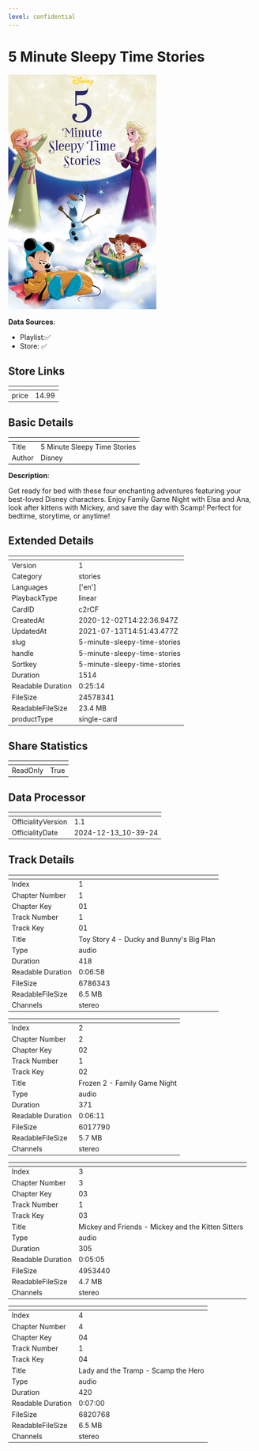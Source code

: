 ```yaml
---
level: confidential
---
```

# 5 Minute Sleepy Time Stories

![card_[c2rCF].png](../../img/cards/card_[c2rCF].png)

**Data Sources**: 

- Playlist:✅
- Store: ✅


## Store Links

| <!-- --> | <!-- --> |
| - | - |
| price | 14.99 |


## Basic Details

| <!-- --> | <!-- --> |
| - | - |
| Title | 5 Minute Sleepy Time Stories |
| Author | Disney |

**Description**:

Get ready for bed with these four enchanting adventures featuring your best-loved Disney characters. Enjoy Family Game Night with Elsa and Ana, look after kittens with Mickey, and save the day with Scamp! Perfect for bedtime, storytime, or anytime!



## Extended Details

| <!-- --> | <!-- --> |
| - | - |
| Version | 1 |
| Category | stories |
| Languages | ['en'] |
| PlaybackType | linear |
| CardID | c2rCF |
| CreatedAt | 2020-12-02T14:22:36.947Z |
| UpdatedAt | 2021-07-13T14:51:43.477Z |
| slug | 5-minute-sleepy-time-stories |
| handle | 5-minute-sleepy-time-stories |
| Sortkey | 5-minute-sleepy-time-stories |
| Duration | 1514 |
| Readable Duration | 0:25:14 |
| FileSize | 24578341 |
| ReadableFileSize | 23.4 MB |
| productType | single-card |


## Share Statistics

| <!-- --> | <!-- --> |
| - | - |
| ReadOnly | True |


## Data Processor

| <!-- --> | <!-- --> |
| - | - |
| OfficialityVersion | 1.1
| OfficialityDate | 2024-12-13_10-39-24


## Track Details

| <!-- --> | <!-- --> |
| - | - |
| Index | 1 |
| Chapter Number | 1 |
| Chapter Key | 01 |
| Track Number | 1 |
| Track Key | 01 |
| Title | Toy Story 4 - Ducky and Bunny's Big Plan |
| Type | audio |
| Duration | 418 |
| Readable Duration | 0:06:58 |
| FileSize | 6786343 |
| ReadableFileSize | 6.5 MB |
| Channels | stereo |

| <!-- --> | <!-- --> |
| - | - |
| Index | 2 |
| Chapter Number | 2 |
| Chapter Key | 02 |
| Track Number | 1 |
| Track Key | 02 |
| Title | Frozen 2 - Family Game Night |
| Type | audio |
| Duration | 371 |
| Readable Duration | 0:06:11 |
| FileSize | 6017790 |
| ReadableFileSize | 5.7 MB |
| Channels | stereo |

| <!-- --> | <!-- --> |
| - | - |
| Index | 3 |
| Chapter Number | 3 |
| Chapter Key | 03 |
| Track Number | 1 |
| Track Key | 03 |
| Title | Mickey and Friends - Mickey and the Kitten Sitters |
| Type | audio |
| Duration | 305 |
| Readable Duration | 0:05:05 |
| FileSize | 4953440 |
| ReadableFileSize | 4.7 MB |
| Channels | stereo |

| <!-- --> | <!-- --> |
| - | - |
| Index | 4 |
| Chapter Number | 4 |
| Chapter Key | 04 |
| Track Number | 1 |
| Track Key | 04 |
| Title | Lady and the Tramp - Scamp the Hero |
| Type | audio |
| Duration | 420 |
| Readable Duration | 0:07:00 |
| FileSize | 6820768 |
| ReadableFileSize | 6.5 MB |
| Channels | stereo |

